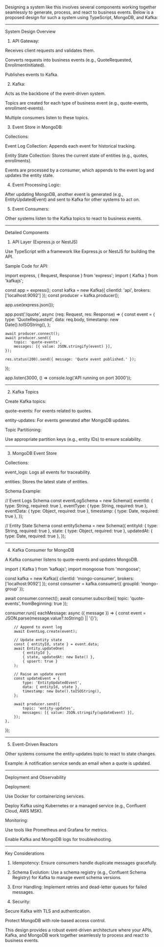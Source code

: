 Designing a system like this involves several components working together seamlessly to generate, process, and react to business events. Below is a proposed design for such a system using TypeScript, MongoDB, and Kafka:


---

System Design Overview

1. API Gateway:

Receives client requests and validates them.

Converts requests into business events (e.g., QuoteRequested, EnrollmentInitiated).

Publishes events to Kafka.



2. Kafka:

Acts as the backbone of the event-driven system.

Topics are created for each type of business event (e.g., quote-events, enrollment-events).

Multiple consumers listen to these topics.



3. Event Store in MongoDB:

Collections:

Event Log Collection: Appends each event for historical tracking.

Entity State Collection: Stores the current state of entities (e.g., quotes, enrollments).


Events are processed by a consumer, which appends to the event log and updates the entity state.



4. Event Processing Logic:

After updating MongoDB, another event is generated (e.g., EntityUpdatedEvent) and sent to Kafka for other systems to act on.



5. Event Consumers:

Other systems listen to the Kafka topics to react to business events.





---

Detailed Components

1. API Layer (Express.js or NestJS)

Use TypeScript with a framework like Express.js or NestJS for building the API.

Sample Code for API:


import express, { Request, Response } from 'express';
import { Kafka } from 'kafkajs';

const app = express();
const kafka = new Kafka({ clientId: 'api', brokers: ['localhost:9092'] });
const producer = kafka.producer();

app.use(express.json());

app.post('/quote', async (req: Request, res: Response) => {
    const event = {
        type: 'QuoteRequested',
        data: req.body,
        timestamp: new Date().toISOString(),
    };

    await producer.connect();
    await producer.send({
        topic: 'quote-events',
        messages: [{ value: JSON.stringify(event) }],
    });

    res.status(200).send({ message: 'Quote event published.' });
});

app.listen(3000, () => console.log('API running on port 3000'));


---

2. Kafka Topics

Create Kafka topics:

quote-events: For events related to quotes.

entity-updates: For events generated after MongoDB updates.


Topic Partitioning:

Use appropriate partition keys (e.g., entity IDs) to ensure scalability.




---

3. MongoDB Event Store

Collections:

event_logs: Logs all events for traceability.

entities: Stores the latest state of entities.


Schema Example:


// Event Logs Schema
const eventLogSchema = new Schema({
    eventId: { type: String, required: true },
    eventType: { type: String, required: true },
    eventData: { type: Object, required: true },
    timestamp: { type: Date, required: true },
});

// Entity State Schema
const entitySchema = new Schema({
    entityId: { type: String, required: true },
    state: { type: Object, required: true },
    updatedAt: { type: Date, required: true },
});


---

4. Kafka Consumer for MongoDB

A Kafka consumer listens to quote-events and updates MongoDB.


import { Kafka } from 'kafkajs';
import mongoose from 'mongoose';

const kafka = new Kafka({ clientId: 'mongo-consumer', brokers: ['localhost:9092'] });
const consumer = kafka.consumer({ groupId: 'mongo-group' });

await consumer.connect();
await consumer.subscribe({ topic: 'quote-events', fromBeginning: true });

consumer.run({
    eachMessage: async ({ message }) => {
        const event = JSON.parse(message.value?.toString() || '{}');

        // Append to event log
        await EventLog.create(event);

        // Update entity state
        const { entityId, state } = event.data;
        await Entity.updateOne(
            { entityId },
            { state, updatedAt: new Date() },
            { upsert: true }
        );

        // Raise an update event
        const updateEvent = {
            type: 'EntityUpdatedEvent',
            data: { entityId, state },
            timestamp: new Date().toISOString(),
        };

        await producer.send({
            topic: 'entity-updates',
            messages: [{ value: JSON.stringify(updateEvent) }],
        });
    },
});


---

5. Event-Driven Reactors

Other systems consume the entity-updates topic to react to state changes.

Example: A notification service sends an email when a quote is updated.



---

Deployment and Observability

Deployment:

Use Docker for containerizing services.

Deploy Kafka using Kubernetes or a managed service (e.g., Confluent Cloud, AWS MSK).


Monitoring:

Use tools like Prometheus and Grafana for metrics.

Enable Kafka and MongoDB logs for troubleshooting.




---

Key Considerations

1. Idempotency: Ensure consumers handle duplicate messages gracefully.


2. Schema Evolution: Use a schema registry (e.g., Confluent Schema Registry) for Kafka to manage event schema versions.


3. Error Handling: Implement retries and dead-letter queues for failed messages.


4. Security:

Secure Kafka with TLS and authentication.

Protect MongoDB with role-based access control.




This design provides a robust event-driven architecture where your APIs, Kafka, and MongoDB work together seamlessly to process and react to business events.

